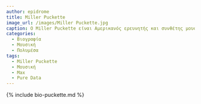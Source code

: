 ```yaml
---
author: epidrome
title: Miller Puckette 
image_url: /images/Miller Puckette.jpg
caption: Ο Miller Puckette είναι Αμερικανός ερευνητής και συνθέτης μουσικής υπολογιστών, γνωστός ως ο δημιουργός της γλώσσας προγραμματισμού Max για διαδραστική μουσική και πολυμέσα, αλλά και συγγραφέας της πλατφόρμας Pure Data. 
categories:
  - Βιογραφία 
  - Μουσική 
  - Πολυμέσα
tags:
  - Miller Puckette
  - Μουσική
  - Max
  - Pure Data
---
```


{% include bio-puckette.md %}
